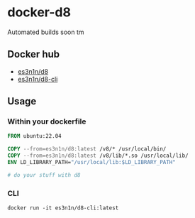 # docker-d8

Automated builds soon tm

## Docker hub

- [es3n1n/d8](https://hub.docker.com/repository/docker/es3n1n/d8)
- [es3n1n/d8-cli](https://hub.docker.com/repository/docker/es3n1n/d8-cli)

## Usage

### Within your dockerfile

```Dockerfile
FROM ubuntu:22.04

COPY --from=es3n1n/d8:latest /v8/* /usr/local/bin/
COPY --from=es3n1n/d8:latest /v8/lib/*.so /usr/local/lib/
ENV LD_LIBRARY_PATH="/usr/local/lib:$LD_LIBRARY_PATH"

# do your stuff with d8
```

### CLI

`docker run -it es3n1n/d8-cli:latest`
